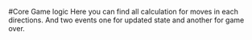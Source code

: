 #Core Game logic
Here you can find all calculation for moves in each directions. And two events one for updated state and another for game over.

